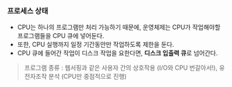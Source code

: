 
### 프로세스 상태
- CPU는 하나의 프로그램만 처리 가능하기 때문에, 운영체제는 CPU가 작업해야할 프로그램들을 CPU 큐에 넣어둔다.
- 또한, CPU 실행까지 일정 기간동안만 작업하도록 제한을 둔다.
- CPU 큐에 들어간 작업이 디스크 작업을 요한다면, **디스크 입출력 큐**로 넘어간다.

> 프로그램 종류 : 웹서핑과 같은 사용자 간의 상호작용 (I/O와 CPU 번갈아서!), 유전자조작 분석 (CPU만 중점적으로 진행) 